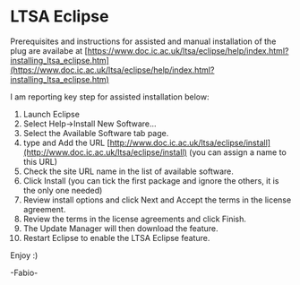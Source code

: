 # LTSA Eclipse

Prerequisites and instructions for assisted and manual installation of the plug are availabe at [https://www.doc.ic.ac.uk/ltsa/eclipse/help/index.html?installing_ltsa_eclipse.htm](https://www.doc.ic.ac.uk/ltsa/eclipse/help/index.html?installing_ltsa_eclipse.htm)


I am reporting key step for assisted installation below:

1. Launch Eclipse
2. Select Help->Install New Software...
3. Select the Available Software tab page.
4. type	and Add the URL [http://www.doc.ic.ac.uk/ltsa/eclipse/install](http://www.doc.ic.ac.uk/ltsa/eclipse/install) (you can assign a name to this URL)
5.	Check the site URL name in the list of available software.
6.	Click Install (you can tick the first package and ignore the others, it is the only one needed)
7. Review install options and click Next and Accept the terms in the license agreement.
8. Review the terms in the license agreements and click Finish.
9. The Update Manager will then download the feature.
10. Restart Eclipse to enable the LTSA Eclipse feature.

Enjoy :)

-Fabio-
